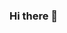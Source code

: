 ### Hi there 👋

<!--
**WinterFlw/WinterFlw** is a ✨ _special_ ✨ repository because its `README.md` (this file) appears on your GitHub profile.

Here are some ideas to get you started:
[![Python](https://img.shields.io/badge/Python-3.9-blue?logo=python&logoColor=white)](https://www.python.org/)
[![Flask](https://img.shields.io/badge/Flask-2.0-black?logo=flask&logoColor=white)](https://flask.palletsprojects.com/)
[![FastAPI](https://img.shields.io/badge/FastAPI-0.70.0-teal?logo=fastapi&logoColor=white)](https://fastapi.tiangolo.com/)
[![Django](https://img.shields.io/badge/Django-3.2-green?logo=django&logoColor=white)](https://www.djangoproject.com/)

- 🔭 I’m currently working on ...
- 🌱 I’m currently learning ...
- 👯 I’m looking to collaborate on ...
- 🤔 I’m looking for help with ...
- 💬 Ask me about ...
- 📫 How to reach me: ...
- 😄 Pronouns: ...
- ⚡ Fun fact: ...
-->
